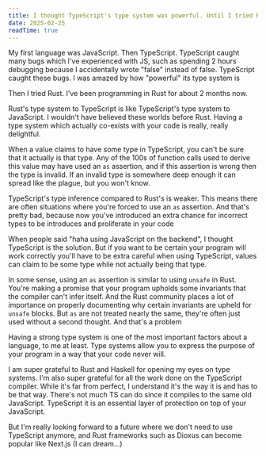 ```yaml
---
title: I thought TypeScript's type system was powerful. Until I tried Rust.
date: 2025-02-25
readTime: true
---
```


My first language was JavaScript. Then TypeScript. TypeScript caught many bugs which I've experienced with JS, such as spending 2 hours debugging because I accidentally wrote "false" instead of false. TypeScript caught these bugs. I was amazed by how "powerful" its type system is

Then I tried Rust. I've been programming in Rust for about 2 months now.

Rust's type system to TypeScript is like TypeScript's type system to JavaScript. I wouldn't have believed these worlds before Rust. Having a type system which actually co-exists with your code is really, really delightful.

When a value claims to have some type in TypeScript, you can't be sure that it actually is that type. Any of the 100s of function calls used to derive this value may have used an `as` assertion, and if this assertion is wrong then the type is invalid. If an invalid type is somewhere deep enough it can spread like the plague, but you won't know.

TypeScript's type inference compared to Rust's is weaker. This means there are often situations where you're forced to use an `as` assertion. And that's pretty bad, because now you've introduced an extra chance for incorrect types to be introduces and proliferate in your code

When people said "haha using JavaScript on the backend", I thought TypeScript is the solution. But if you want to be certain your program will work correctly you'll have to be extra careful when using TypeScript, values can claim to be some type while not actually being that type.

In some sense, using an `as` assertion is similar to using `unsafe` in Rust. You're making a promise that your program upholds some invariants that the compiler can't infer itself. And the Rust community places a lot of importance on properly documenting why certain invariants are upheld for `unsafe` blocks. But `as` are not treated nearly the same, they're often just used without a second thought. And that's a problem

Having a strong type system is one of the most important factors about a language, to me at least. Type systems allow you to express the purpose of your program in a way that your code never will.

I am super grateful to Rust and Haskell for opening my eyes on type systems. I'm also super grateful for all the work done on the TypeScript compiler. While it's far from perfect, I understand it's the way it is and has to be that way. There's not much TS can do since it compiles to the same old JavaScript. TypeScript it is an essential layer of protection on top of your JavaScript.

But I'm really looking forward to a future where we don't need to use TypeScript anymore, and Rust frameworks such as Dioxus can become popular like Next.js (I can dream...)
